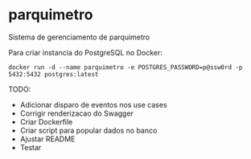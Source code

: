 # parquimetro
Sistema de gerenciamento de parquimetro

Para criar instancia do PostgreSQL no Docker:
```shell script
docker run -d --name parquimetro -e POSTGRES_PASSWORD=p@ssw0rd -p 5432:5432 postgres:latest
```

TODO:
- Adicionar disparo de eventos nos use cases
- Corrigir renderizacao do Swagger
- Criar Dockerfile
- Criar script para popular dados no banco
- Ajustar README
- Testar